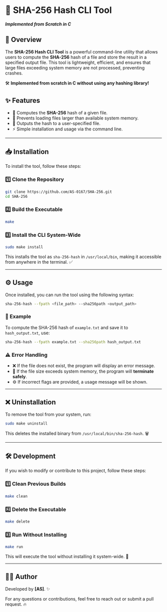 # 🔐 SHA-256 Hash CLI Tool
***Implemented from Scratch in C***

## 🚀 Overview

The **SHA-256 Hash CLI Tool** is a powerful command-line utility that allows users to compute the **SHA-256** hash of a file and store the result in a specified output file. This tool is lightweight, efficient, and ensures that large files exceeding system memory are not processed, preventing crashes. 

🛠 **Implemented from scratch in C without using any hashing library!**

## ✨ Features

- 🔢 Computes the **SHA-256** hash of a given file.
- 🚀 Prevents loading files larger than available system memory.
- 📝 Outputs the hash to a user-specified file.
- ⚡ Simple installation and usage via the command line.

---

## 📥 Installation

To install the tool, follow these steps:

### **1️⃣ Clone the Repository**

```sh
git clone https://github.com/AS-0167/SHA-256.git
cd SHA-256
```

### **2️⃣ Build the Executable**

```sh
make
```

### **3️⃣ Install the CLI System-Wide**

```sh
sudo make install
```

This installs the tool as `sha-256-hash` in `/usr/local/bin`, making it accessible from anywhere in the terminal. ✅

---

## ⚙️ Usage

Once installed, you can run the tool using the following syntax:

```sh
sha-256-hash --fpath <file_path> --sha256path <output_path>
```

### **📌 Example**

To compute the SHA-256 hash of `example.txt` and save it to `hash_output.txt`, use:

```sh
sha-256-hash --fpath example.txt --sha256path hash_output.txt
```

### **⚠️ Error Handling**

- ❌ If the file does not exist, the program will display an error message.
- 🚨 If the file size exceeds system memory, the program will **terminate safely**.
- ⚙️ If incorrect flags are provided, a usage message will be shown.

---

## ❌ Uninstallation

To remove the tool from your system, run:

```sh
sudo make uninstall
```

This deletes the installed binary from `/usr/local/bin/sha-256-hash`. 🗑️

---

## 🛠 Development

If you wish to modify or contribute to this project, follow these steps:

### **1️⃣ Clean Previous Builds**

```sh
make clean
```

### **2️⃣ Delete the Executable**

```sh
make delete
```

### **3️⃣ Run Without Installing**

```sh
make run
```

This will execute the tool without installing it system-wide. 🚀

---

## 👨‍💻 Author

Developed by **[AS]**. ✨

For any questions or contributions, feel free to reach out or submit a pull request. 🔥

